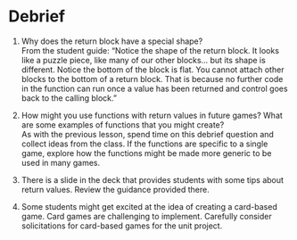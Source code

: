 # Debrief

1. Why does the return block have a special shape?\
From the student guide: “Notice the shape of the return block. It looks like a puzzle piece, like many of our other blocks… but its shape is different. Notice the bottom of the block is flat. You cannot attach other blocks to the bottom of a return block. That is because no further code in the function can run once a value has been returned and control goes back to the calling block.”
1. How might you use functions with return values in future games? What are some examples of functions that you might create?\
As with the previous lesson, spend time on this debrief question and collect ideas from the class. If the functions are specific to a single game, explore how the functions might be made more generic to be used in many games.
1. There is a slide in the deck that provides students with some tips about return values. Review the guidance provided there.
  
1. Some students might get excited at the idea of creating a card-based game. Card games are challenging to implement. Carefully consider solicitations for card-based games for the unit project.
